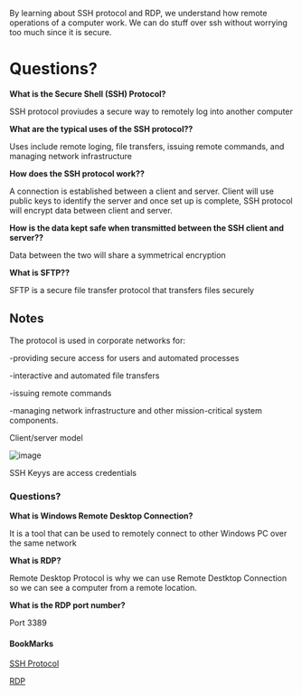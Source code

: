 By learning about SSH protocol and RDP, we understand how remote operations of a computer work. We can do stuff over ssh without worrying too much since it is secure. 

# Questions?

**What is the Secure Shell (SSH) Protocol?**

SSH protocol proviudes a secure way to remotely log into another computer

**What are the typical uses of the SSH protocol??**

Uses include remote loging, file transfers, issuing remote commands, and managing network infrastructure


**How does the SSH protocol work??**

A connection is established between a client and server. Client will use public keys to identify the server and once set up is complete, SSH protocol will encrypt data between client and server. 


**How is the data kept safe when transmitted between the SSH client and server??**

Data between the two will share a symmetrical encryption 

**What is SFTP??**

SFTP is a secure file transfer protocol that transfers files securely

## Notes 

The protocol is used in corporate networks for:

-providing secure access for users and automated processes

-interactive and automated file transfers

-issuing remote commands

-managing network infrastructure and other mission-critical system components.

Client/server model

![image](https://github.com/ymoua27/ops-reading-notes/assets/147285396/597f7717-3458-4ff2-9f43-e3043f246733)

SSH Keyys are access credentials


 

### Questions?

**What is Windows Remote Desktop Connection?**

It is a tool that can be used to remotely connect to other Windows PC over the same network

**What is RDP?**

Remote Desktop Protocol is why we can use Remote Destktop Connection so we can see a computer from a remote location. 

**What is the RDP port number?**

Port 3389



#### BookMarks

[SSH Protocol](https://www.ssh.com/academy/ssh/protocol)

[RDP](https://www.comparitech.com/net-admin/what-is-rdp/)


